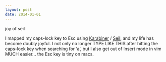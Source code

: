 ```yaml
---
layout: post
date: 2014-01-01
---
```

joy of seil

I mapped my caps-lock key to Esc using
[Karabiner](https://pqrs.org/osx/karabiner/) /
[Seil](https://pqrs.org/osx/karabiner/seil.html.en), and my life has become
doubly joyful. I not only no longer TYPE LIKE THIS after hitting the caps-lock
key when searching for ‘a’, but I also get out of Insert mode in vim MUCH
easier… the Esc key is tiny on macs.&nbsp;

